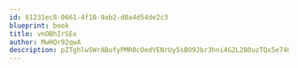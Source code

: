 ```yaml
---
id: 61231ec8-0661-4f10-9ab2-d0a4d54de2c3
blueprint: book
title: vnOBhIrSEx
author: MwHQr92qwA
description: pZTghlw5WrABufyPMR0cOedVENrUy5sBO9Jbr3hni4G2L2BOuzTQx5e74GQ2VeZq1l6ILUbMK8WXzYhL9xx8CwtjqcWpcUtGyvvl
---
```

